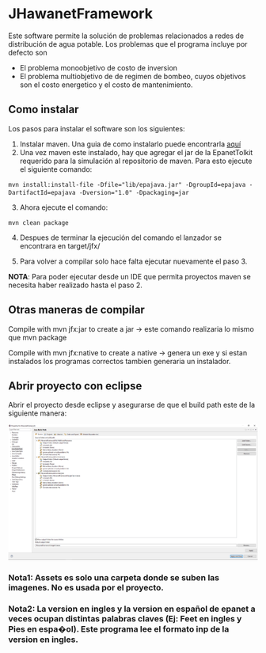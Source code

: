 # JHawanetFramework

Este software permite la solución de problemas relacionados a redes de distribución de agua potable. Los problemas que el programa incluye por defecto son
+ El problema monoobjetivo de costo de inversion
+ El problema multiobjetivo de de regimen de bombeo, cuyos objetivos son el costo energetico y el costo de mantenimiento.

## Como instalar

Los pasos para instalar el software son los siguientes:

1. Instalar maven. Una guia de como instalarlo puede encontrarla [aquí](hhttps://maven.apache.org/index.html)
2. Una vez maven este instalado, hay que agregar el jar de la EpanetTolkit requerido para la simulación al repositorio de maven. Para esto ejecute el siguiente comando: 

```
mvn install:install-file -Dfile="lib/epajava.jar" -DgroupId=epajava -DartifactId=epajava -Dversion="1.0" -Dpackaging=jar
```
3. Ahora ejecute el comando:
```
mvn clean package
``` 
4. Despues de terminar la ejecución del comando el lanzador se encontrara en target/jfx/

5. Para volver a compilar solo hace falta ejecutar nuevamente el paso 3.

**NOTA**: Para poder ejecutar desde un IDE que permita proyectos maven se necesita haber realizado hasta el paso 2.

## Otras maneras de compilar
Compile with mvn jfx:jar to create a jar -> este comando realizaria lo mismo que mvn package

Compile with mvn jfx:native to create a native -> genera un exe y si estan instalados los programas correctos tambien generaria un instalador.

## Abrir proyecto con eclipse

Abrir el proyecto desde eclipse y asegurarse de que el build path este de la siguiente manera:

![BuildPath](assets/BuildPath.png)

### Nota1: Assets es solo una carpeta donde se suben las imagenes. No es usada por el proyecto.
### Nota2: La version en ingles y la version en español de epanet a veces ocupan distintas palabras claves (Ej: Feet en ingles y Pies en espa�ol). Este programa lee el formato inp de la version en ingles.
